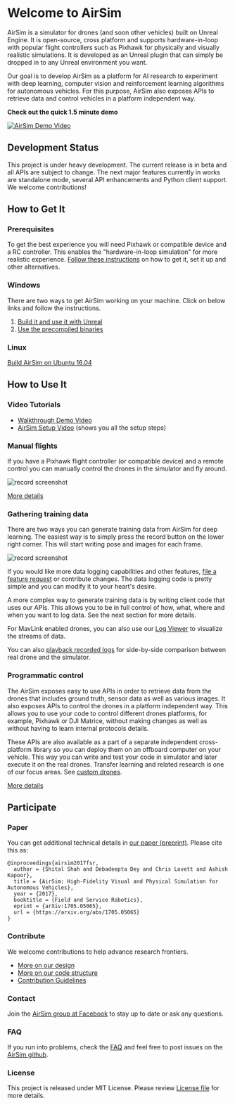 # Welcome to AirSim

AirSim is a simulator for drones (and soon other vehicles) built on Unreal Engine. It is open-source, cross platform and supports hardware-in-loop 
with popular flight controllers such as Pixhawk for physically and visually realistic simulations. It is developed as an Unreal plugin that can 
simply be dropped in to any Unreal environment you want. 

Our goal is to develop AirSim as a platform for AI research to experiment with deep learning, computer vision and reinforcement learning algorithms 
for autonomous vehicles. For this purpose, AirSim also exposes APIs to retrieve data and control vehicles in a platform independent way.

**Check out the quick 1.5 minute demo**

[![AirSim Demo Video](docs/images/demo_video.png)](https://youtu.be/-WfTr1-OBGQ)

## Development Status

This project is under heavy development. The current release is in beta and all APIs are subject to change. The next major features currently in works are standalone mode, 
several API enhancements and Python client support. We welcome contributions!

## How to Get It

### Prerequisites

To get the best experience you will need Pixhawk or compatible device and a RC controller. This enables the "hardware-in-loop simulation" for 
more realistic experience. [Follow these instructions](docs/prereq.md) on how to get it, set it up and other alternatives.

### Windows

There are two ways to get AirSim working on your machine. Click on below links and follow the instructions.

1.  [Build it and use it with Unreal](docs/build.md)
2.  [Use the precompiled binaries](docs/use_precompiled.md)

### Linux

[Build AirSim on Ubuntu 16.04](docs/linux_build.md)

## How to Use It

### Video Tutorials

- [Walkthrough Demo Video](https://youtu.be/HNWdYrtw3f0)
- [AirSim Setup  Video](https://youtu.be/1oY8Qu5maQQ) (shows you all the setup steps)

### Manual flights

If you have a Pixhawk flight controller (or compatible device) and a remote control you can manually control the drones in the simulator 
and fly around.

![record screenshot](docs/images/DroneGIF-03.gif)

[More details](docs/manual_flight.md)

### Gathering training data

There are two ways you can generate training data from AirSim for deep learning. The easiest way is to simply press the record button on the lower right corner. 
This will start writing pose and images for each frame. 

![record screenshot](docs/images/record_data.png)

If you would like more data logging capabilities and other features, [file a feature request](https://github.com/Microsoft/AirSim/issues) or contribute changes. 
The data logging code is pretty simple and you can modify it to your heart's desire.

A more complex way to generate training data is by writing client code that uses our APIs. This allows you to be in full control of how, what, where and when you want to log data. See the next section for more details.

For MavLink enabled drones, you can also use our [Log Viewer](docs/log_viewer.md) to visualize the streams of data.

You can also [playback recorded logs](docs/playback.md) for side-by-side comparison between real drone and the simulator.

### Programmatic control

The AirSim exposes easy to use APIs in order to retrieve data from the drones that includes ground truth, sensor data as well as various images. It also exposes 
APIs to control the drones in a platform independent way. This allows you to use your code to control different drones platforms, for example, Pixhawk or DJI Matrice, 
without making changes as well as without having to learn internal protocols details. 

These APIs are also available as a part of a separate independent cross-platform library so you can deploy them on an offboard computer on your vehicle. 
This way you can write and test your code in simulator and later execute it on the real drones. Transfer learning and related research is one of our focus areas.  See [custom drones](docs/custom_drone.md).

[More details](docs/apis.md)

## Participate

### Paper

You can get additional technical details in [our paper (preprint)](https://arxiv.org/abs/1705.05065). Please cite this as:

```
@inproceedings{airsim2017fsr,
  author = {Shital Shah and Debadeepta Dey and Chris Lovett and Ashish Kapoor},
  title = {AirSim: High-Fidelity Visual and Physical Simulation for Autonomous Vehicles},
  year = {2017},
  booktitle = {Field and Service Robotics},
  eprint = {arXiv:1705.05065},
  url = {https://arxiv.org/abs/1705.05065}
}
```

### Contribute

We welcome contributions to help advance research frontiers. 

- [More on our design](docs/design.md)
- [More on our code structure](docs/code_structure.md)
- [Contribution Guidelines](docs/contributing.md)

### Contact

Join the [AirSim group at Facebook](https://www.facebook.com/groups/1225832467530667/) to stay up to date or ask any questions.

### FAQ

If you run into problems, check the [FAQ](docs/faq.md) and feel free to post issues on the [AirSim github](https://github.com/Microsoft/AirSim/issues).

### License

This project is released under MIT License. Please review [License file](LICENSE) for more details.
